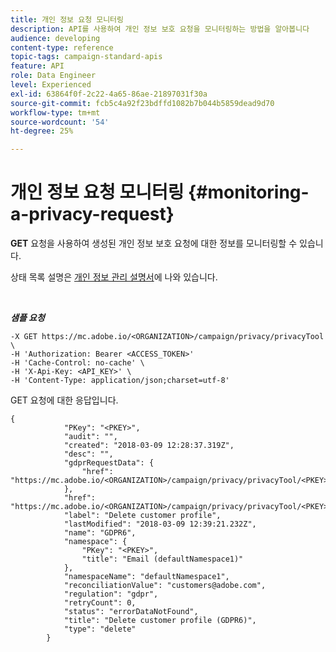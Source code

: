 ```yaml
---
title: 개인 정보 요청 모니터링
description: API를 사용하여 개인 정보 보호 요청을 모니터링하는 방법을 알아봅니다
audience: developing
content-type: reference
topic-tags: campaign-standard-apis
feature: API
role: Data Engineer
level: Experienced
exl-id: 63864f0f-2c22-4a65-86ae-21897031f30a
source-git-commit: fcb5c4a92f23bdffd1082b7b044b5859dead9d70
workflow-type: tm+mt
source-wordcount: '54'
ht-degree: 25%

---
```


# 개인 정보 요청 모니터링 {#monitoring-a-privacy-request}

**GET** 요청을 사용하여 생성된 개인 정보 보호 요청에 대한 정보를 모니터링할 수 있습니다.

상태 목록 설명은 [개인 정보 관리 설명서](https://helpx.adobe.com/kr/campaign/kb/acs-privacy.html#ManagingPrivacyRequests)에 나와 있습니다.

<br/>

***샘플 요청***

```
-X GET https://mc.adobe.io/<ORGANIZATION>/campaign/privacy/privacyTool \
-H 'Authorization: Bearer <ACCESS_TOKEN>'
-H 'Cache-Control: no-cache' \
-H 'X-Api-Key: <API_KEY>' \
-H 'Content-Type: application/json;charset=utf-8'
```

GET 요청에 대한 응답입니다.

```
{
            "PKey": "<PKEY>",
            "audit": "",
            "created": "2018-03-09 12:28:37.319Z",
            "desc": "",
            "gdprRequestData": {
                "href": "https://mc.adobe.io/<ORGANIZATION>/campaign/privacy/privacyTool/<PKEY>/gdprRequestData/"
            },
            "href": "https://mc.adobe.io/<ORGANIZATION>/campaign/privacy/privacyTool/<PKEY>",
            "label": "Delete customer profile",
            "lastModified": "2018-03-09 12:39:21.232Z",
            "name": "GDPR6",
            "namespace": {
                "PKey": "<PKEY>",
                "title": "Email (defaultNamespace1)"
            },
            "namespaceName": "defaultNamespace1",
            "reconciliationValue": "customers@adobe.com",
            "regulation": "gdpr",
            "retryCount": 0,
            "status": "errorDataNotFound",
            "title": "Delete customer profile (GDPR6)",
            "type": "delete"
        }
```
